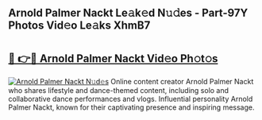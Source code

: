 ## Arnold Palmer Nackt Le𝚊k𝚎d N𝚞𝚍es - Part-97Y Photos Vid𝚎o Le𝚊ks XhmB7

# <h2><a href="http://fb7z3h.evod.top/?m=Arnold+Palmer+Nackt">🔗 👉🔴 Arnold Palmer Nackt Vid𝚎o Ph𝚘t𝚘s</a></h2>

[![Arnold Palmer Nackt N𝚞d𝚎s](https://i.imgur.com/8V9OHl7.gif)](http://fb7z3h.evod.top/?m=Arnold+Palmer+Nackt)
Online content creator Arnold Palmer Nackt who shares lifestyle and dance-themed content, including solo and collaborative dance performances and vlogs. Influential personality Arnold Palmer Nackt, known for their captivating presence and inspiring message. 
